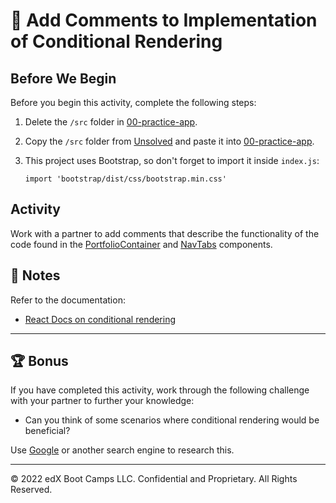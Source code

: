 # 📐 Add Comments to Implementation of Conditional Rendering

## Before We Begin

Before you begin this activity, complete the following steps:

1. Delete the `/src` folder in [00-practice-app](../00-practice-app/).

2. Copy the `/src` folder from [Unsolved](./Unsolved/) and paste it into [00-practice-app](../00-practice-app/).

3. This project uses Bootstrap, so don't forget to import it inside `index.js`:

     `import 'bootstrap/dist/css/bootstrap.min.css'`
   
## Activity

Work with a partner to add comments that describe the functionality of the code found in the [PortfolioContainer](../00-practice-app/src/components/PortfolioContainer.js) and [NavTabs](../00-practice-app/src/components/NavTabs.js) components.

## 📝 Notes

Refer to the documentation: 

* [React Docs on conditional rendering](https://reactjs.org/docs/conditional-rendering.html)

---

## 🏆 Bonus

If you have completed this activity, work through the following challenge with your partner to further your knowledge:

* Can you think of some scenarios where conditional rendering would be beneficial?

Use [Google](https://www.google.com) or another search engine to research this.

---
© 2022 edX Boot Camps LLC. Confidential and Proprietary. All Rights Reserved.
